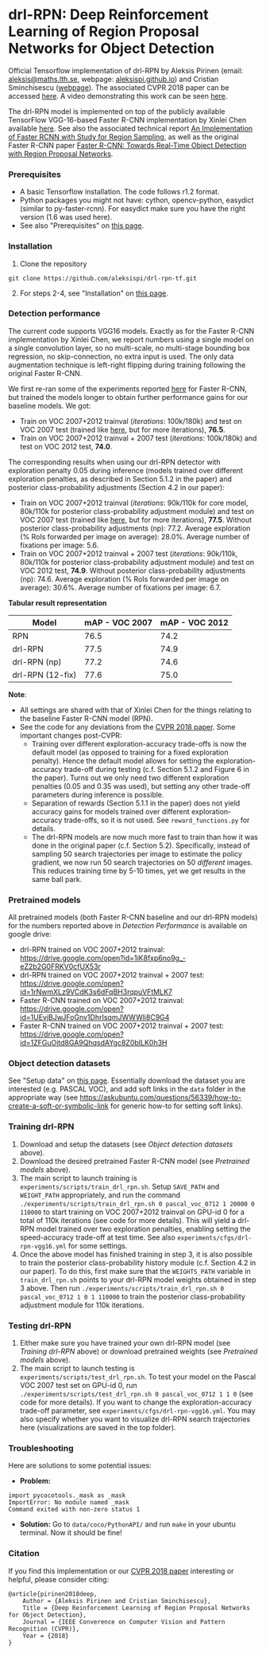 # drl-RPN: Deep Reinforcement Learning of Region Proposal Networks for Object Detection
Official Tensorflow implementation of drl-RPN by Aleksis Pirinen (email: aleksis@maths.lth.se, webpage: [aleksispi.github.io](http://aleksispi.github.io)) and Cristian Sminchisescu ([webpage](http://www.maths.lth.se/matematiklth/personal/sminchis/)). The associated CVPR 2018 paper can be accessed [here](http://openaccess.thecvf.com/content_cvpr_2018/papers/Pirinen_Deep_Reinforcement_Learning_CVPR_2018_paper.pdf). A video demonstrating this work can be seen [here](https://www.youtube.com/watch?v=XrszcAD-pnM).

The drl-RPN model is implemented on top of the publicly available TensorFlow VGG-16-based Faster R-CNN implementation by Xinlei Chen available [here](https://github.com/endernewton/tf-faster-rcnn). See also the associated technical report [An Implementation of Faster RCNN with Study for Region Sampling](https://arxiv.org/pdf/1702.02138.pdf), as well as the original Faster R-CNN paper [Faster R-CNN: Towards Real-Time Object Detection with Region Proposal Networks](http://arxiv.org/pdf/1506.01497.pdf).

### Prerequisites
- A basic Tensorflow installation. The code follows r1.2 format.
- Python packages you might not have: cython, opencv-python, easydict (similar to py-faster-rcnn). For easydict make sure you have the right version (1.6 was used here).
- See also "Prerequisites" on [this page](https://github.com/endernewton/tf-faster-rcnn).

### Installation
1. Clone the repository
  ```Shell
  git clone https://github.com/aleksispi/drl-rpn-tf.git
  ```
2. For steps 2-4, see "Installation" on [this page](https://github.com/endernewton/tf-faster-rcnn).

### Detection performance
The current code supports VGG16 models. Exactly as for the Faster R-CNN implementation by Xinlei Chen, we report numbers using a single model on a single convolution layer, so no multi-scale, no multi-stage bounding box regression, no skip-connection, no extra input is used. The only data augmentation technique is left-right flipping during training following the original Faster R-CNN. 

We first re-ran some of the experiments reported [here](https://github.com/endernewton/tf-faster-rcnn) for Faster R-CNN, but trained the models longer to obtain further performance gains for our baseline models. We got:
  - Train on VOC 2007+2012 trainval (*iterations*: 100k/180k) and test on VOC 2007 test (trained like [here](https://github.com/endernewton/tf-faster-rcnn), but for more iterations), **76.5**.
  - Train on VOC 2007+2012 trainval + 2007 test (*iterations*: 100k/180k) and test on VOC 2012 test, **74.0**.

The corresponding results when using our drl-RPN detector with exploration penalty 0.05 during inference (models trained over different exploration penalties, as described in Section 5.1.2 in the paper) and posterior class-probability adjustments (Section 4.2 in our paper):
  - Train on VOC 2007+2012 trainval (*iterations*: 90k/110k for core model, 80k/110k for posterior class-probability adjustment module) and test on VOC 2007 test (trained like [here](https://github.com/endernewton/tf-faster-rcnn), but for more iterations), **77.5**. Without posterior class-probability adjustments (np): 77.2. Average exploration (% RoIs forwarded per image on average): 28.0%. Average number of fixations per image: 5.6.
  - Train on VOC 2007+2012 trainval + 2007 test (*iterations*: 90k/110k, 80k/110k for posterior class-probability adjustment module) and test on VOC 2012 test, **74.9**. Without posterior class-probability adjustments (np): 74.6. Average exploration (% RoIs forwarded per image on average): 30.6%. Average number of fixations per image: 6.7.

**Tabular result representation**

| Model            | mAP - VOC 2007 | mAP - VOC 2012 |
| ---------------- | -------------- | -------------- |
| RPN              | 76.5           | 74.2           |
| drl-RPN          | 77.5           | 74.9           |
| drl-RPN (np)     | 77.2           | 74.6           |
| drl-RPN (12-fix) | 77.6           | 75.0           |

**Note**:
  - All settings are shared with that of Xinlei Chen for the things relating to the baseline Faster R-CNN model (RPN).
  - See the code for any deviations from the [CVPR 2018 paper](http://openaccess.thecvf.com/content_cvpr_2018/papers/Pirinen_Deep_Reinforcement_Learning_CVPR_2018_paper.pdf). Some important changes post-CVPR:
    - Training over different exploration-accuracy trade-offs is now the default model (as opposed to training for a fixed exploration penalty). Hence the default model allows for setting the exploration-accuracy trade-off during testing (c.f. Section 5.1.2 and Figure 6 in the paper). Turns out we only need two different exploration penalties (0.05 and 0.35 was used), but setting any other trade-off parameters during inference is possible.
    - Separation of rewards (Section 5.1.1 in the paper) does not yield accuracy gains for models trained over different exploration-accuracy trade-offs, so it is not used. See `reward_functions.py` for details.
    - The drl-RPN models are now much more fast to train than how it was done in the original paper (c.f. Section 5.2). Specifically, instead of sampling 50 search trajectories per image to estimate the policy gradient, we now run 50 search trajectories on 50 *different* images. This reduces training time by 5-10 times, yet we get results in the same ball park.

### Pretrained models
All pretrained models (both Faster R-CNN baseline and our drl-RPN models) for the numbers reported above in *Detection Performance* is available on google drive:
- drl-RPN trained on VOC 2007+2012 trainval: https://drive.google.com/open?id=1iK8fxp6no9g_-eZ2b2G0FRKV0cfUX53r
- drl-RPN trained on VOC 2007+2012 trainval + 2007 test: https://drive.google.com/open?id=1rNwmXLz9VCdK3s6dFqBH3rqpuVFtMLK7
- Faster R-CNN trained on VOC 2007+2012 trainval: https://drive.google.com/open?id=1UEvjBJwJFoGnv1DhrIsqmJWWWli8C9G4
- Faster R-CNN trained on VOC 2007+2012 trainval + 2007 test: https://drive.google.com/open?id=1ZFGuOitd8GA9QhqsdAYgc8Z0bILK0h3H

### Object detection datasets
See "Setup data" on [this page](https://github.com/endernewton/tf-faster-rcnn). Essentially download the dataset you are interested (e.g. PASCAL VOC), and add soft links in the `data` folder in the appropriate way (see https://askubuntu.com/questions/56339/how-to-create-a-soft-or-symbolic-link for generic how-to for setting soft links).

### Training drl-RPN
1. Download and setup the datasets (see *Object detection datasets* above).
2. Download the desired pretrained Faster R-CNN model (see *Pretrained models* above).
3. The main script to launch training is `experiments/scripts/train_drl_rpn.sh`. Setup `SAVE_PATH` and `WEIGHT_PATH` appropriately, and run the command
`./experiments/scripts/train_drl_rpn.sh 0 pascal_voc_0712 1 20000 0 110000` to start training on VOC 2007+2012 trainval on GPU-id 0 for a total of 110k iterations (see code for more details). This will yield a drl-RPN model trained over two exploration penalties, enabling setting the speed-accuracy trade-off at test time. See also `experiments/cfgs/drl-rpn-vgg16.yml` for some settings.
4. Once the above model has finished training in step 3, it is also possible to train the posterior class-probability history module (c.f. Section 4.2 in our paper). To do this, first make sure that the `WEIGHTS_PATH` variable in `train_drl_rpn.sh` points to your drl-RPN model weights obtained in step 3 above. Then run `./experiments/scripts/train_drl_rpn.sh 0 pascal_voc_0712 1 0 1 110000` to train the posterior class-probability adjustment module for 110k iterations.

### Testing drl-RPN
1. Either make sure you have trained your own drl-RPN model (see *Training drl-RPN* above) or download pretrained weights (see *Pretrained models* above).
2. The main script to launch testing is `experiments/scripts/test_drl_rpn.sh`. To test your model on the Pascal VOC 2007 test set on GPU-id 0, run `./experiments/scripts/test_drl_rpn.sh 0 pascal_voc_0712 1 1 0` (see code for more details). If you want to change the exploration-accuracy trade-off parameter, see `experiments/cfgs/drl-rpn-vgg16.yml`. You may also specify whether you want to visualize drl-RPN search trajectories here (visualizations are saved in the top folder).

### Troubleshooting
Here are solutions to some potential issues:
- **Problem:**
```
import pycocotools._mask as _mask
ImportError: No module named _mask
Command exited with non-zero status 1
```
- **Solution:** Go to `data/coco/PythonAPI/` and run `make` in your ubuntu terminal. Now it should be fine! 

### Citation
If you find this implementation or our [CVPR 2018 paper](http://openaccess.thecvf.com/content_cvpr_2018/papers/Pirinen_Deep_Reinforcement_Learning_CVPR_2018_paper.pdf) interesting or helpful, please consider citing:

    @article{pirinen2018deep,
        Author = {Aleksis Pirinen and Cristian Sminchisescu},
        Title = {Deep Reinforcement Learning of Region Proposal Networks for Object Detection},
        Journal = {IEEE Converence on Computer Vision and Pattern Recognition (CVPR)},
        Year = {2018}
    }
